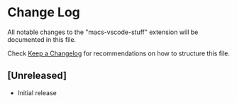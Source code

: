 # Change Log

All notable changes to the "macs-vscode-stuff" extension will be documented in this file.

Check [Keep a Changelog](http://keepachangelog.com/) for recommendations on how to structure this file.

## [Unreleased]

- Initial release